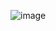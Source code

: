 ![image](https://user-images.githubusercontent.com/111114507/189894884-4d6b0e4b-27b3-4791-a982-1448291540f1.png)
